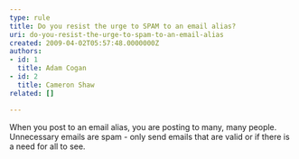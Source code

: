 ```yaml
---
type: rule
title: Do you resist the urge to SPAM to an email alias?
uri: do-you-resist-the-urge-to-spam-to-an-email-alias
created: 2009-04-02T05:57:48.0000000Z
authors:
- id: 1
  title: Adam Cogan
- id: 2
  title: Cameron Shaw
related: []

---
```




<span class='intro'> When you post to an email alias, you are posting to many, many people. Unnecessary emails are spam - only send emails that are valid or if there is a need for all to see.
 </span>




